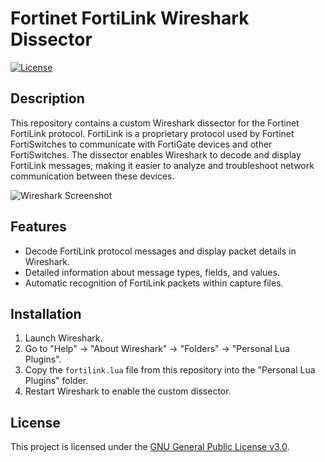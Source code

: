 # Fortinet FortiLink Wireshark Dissector

[![License](https://img.shields.io/badge/license-GPLv3-blue.svg)](LICENSE)

## Description

This repository contains a custom Wireshark dissector for the Fortinet FortiLink protocol. FortiLink is a proprietary protocol used by Fortinet FortiSwitches to communicate with FortiGate devices and other FortiSwitches. The dissector enables Wireshark to decode and display FortiLink messages, making it easier to analyze and troubleshoot network communication between these devices.

![Wireshark Screenshot](/images/wireshark_screenshot.png)

## Features

- Decode FortiLink protocol messages and display packet details in Wireshark.
- Detailed information about message types, fields, and values.
- Automatic recognition of FortiLink packets within capture files.

## Installation

1. Launch Wireshark.
2. Go to "Help" -> "About Wireshark" -> "Folders" -> "Personal Lua Plugins".
3. Copy the `fortilink.lua` file from this repository into the "Personal Lua Plugins" folder.
4. Restart Wireshark to enable the custom dissector.

## License

This project is licensed under the [GNU General Public License v3.0](LICENSE).

